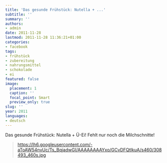 ```yaml
---
title: 'Das gesunde Frühstück: Nutella + ...'
subtitle: ''
summary: ''
authors:
- admin
date: 2011-11-28
lastmod: 2011-11-28 11:36:21+01:00
categories:
- facebook
tags:
- frühstück
- zubereitung
- nahrungsmittel
- schokolade
- ei
featured: false
image:
  placement: 1
  caption: ''
  focal_point: Smart
  preview_only: true
slug: ''
year: 2011
languages:
- deutsch
---
```


Das gesunde Frühstück: Nutella + Ü-Ei! Fehlt nur noch die Milchschnitte! 
> https://lh6.googleusercontent.com/-aToAW54nvUc/Ts_BqjadwGI/AAAAAAAAYxo/GCvDFQtIkuA/s460/308493_460s.jpg